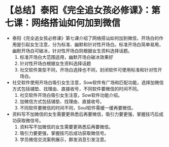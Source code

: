 # 【总结】泰阳《完全追女孩必修课》：第七课：网络搭讪如何加到微信

-   泰阳《完全追女孩必修课》第七课介绍了网络搭讪如何加到微信，开场白的作用是引起女生注意，分为标准、幽默和针对性开场白。标准开场白简单易用，幽默开场白可破冰，针对性开场白则根据女生资料选择话题。
    1.  标准开场白大范围适用，幽默开场白破冰效果好
    2.  针对性开场白根据女生资料选择话题
    3.  社交软件类型不同，开场白选择也不同，封闭软件可使用标准和针对性开场白。
-   社交软件使用开场白吸引女生注意，Sow软件有广场和匹配功能，选择加微信方式包括铺垫、找理由、直接收号，不同软件要微信的时间不同。
    1.  社交软件开场白吸引女生注意，Sow软件功能介绍。
    2.  加微信方式包括铺垫、找理由、直接收号。
    3.  不同软件要微信的时间不同，Soul软件需缓一缓再要微信。
-   资料写不加微信的女生需要更熟悉后再要微信，吸引力要更强，掌握技巧后成功获取微信号。
    1.  资料写不加微信的女生需要更熟悉后再要微信。
    2.  吸引力要更强，掌握技巧后成功获取微信号。
    3.  学员微信交流案例展示，群发消息引发注意。